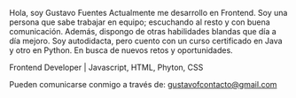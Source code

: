 Hola, soy Gustavo Fuentes
Actualmente me desarrollo en Frontend. 
Soy una persona que sabe trabajar en equipo; escuchando al resto y con buena comunicación. 
Además, dispongo de otras habilidades blandas que día a día mejoro.
Soy autodidacta, pero cuento con un curso certificado en Java y otro en Python. 
En busca de nuevos retos y oportunidades.

Frontend Developer | Javascript, HTML, Phyton, CSS

Pueden comunicarse conmigo a través de: gustavofcontacto@gmail.com

